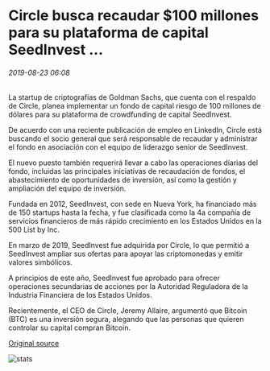# Circle busca recaudar $100 millones para su plataforma de capital SeedInvest ...

###### 2019-08-23 06:08

La startup de criptografías de Goldman Sachs, que cuenta con el respaldo de Circle, planea implementar un fondo de capital riesgo de 100 millones de dólares para su plataforma de crowdfunding de capital SeedInvest.

De acuerdo con una reciente publicación de empleo en LinkedIn, Circle está buscando el socio general que será responsable de recaudar y administrar el fondo en asociación con el equipo de liderazgo senior de SeedInvest.

El nuevo puesto también requerirá llevar a cabo las operaciones diarias del fondo, incluidas las principales iniciativas de recaudación de fondos, el abastecimiento de oportunidades de inversión, así como la gestión y ampliación del equipo de inversión.

Fundada en 2012, SeedInvest, con sede en Nueva York, ha financiado más de 150 startups hasta la fecha, y fue clasificada como la 4a compañía de servicios financieros de más rápido crecimiento en los Estados Unidos en la 500 List by Inc.

En marzo de 2019, SeedInvest fue adquirida por Circle, lo que permitió a SeedInvest ampliar sus ofertas para apoyar las criptomonedas y emitir valores simbólicos.

A principios de este año, SeedInvest fue aprobado para ofrecer operaciones secundarias de acciones por la Autoridad Reguladora de la Industria Financiera de los Estados Unidos.

Recientemente, el CEO de Circle, Jeremy Allaire, argumentó que Bitcoin (BTC) es una inversión segura, alegando que las personas que quieren controlar su capital compran Bitcoin.

[Original source](https://cointelegraph.com/news/circle-looks-to-raise-100m-for-its-equity-platform-seedinvest)

![stats](https://c.statcounter.com/11760860/0/a89fa40b/1/ "stats")